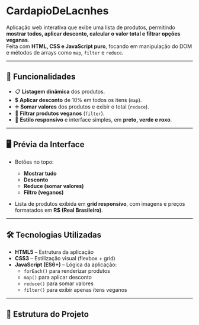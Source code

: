 # CardapioDeLacnhes


Aplicação web interativa que exibe uma lista de produtos, permitindo **mostrar todos, aplicar desconto, calcular o valor total e filtrar opções veganas**.  
Feita com **HTML, CSS e JavaScript puro**, focando em manipulação do DOM e métodos de arrays como `map`, `filter` e `reduce`.

---

## 🚀 Funcionalidades

- 📋 **Listagem dinâmica** dos produtos.  
- 💲 **Aplicar desconto** de 10% em todos os itens (`map`).  
- ➕ **Somar valores** dos produtos e exibir o total (`reduce`).  
- 🌱 **Filtrar produtos veganos** (`filter`).  
- 🎨 **Estilo responsivo** e interface simples, em **preto, verde e roxo**.

---

## 🖥️ Prévia da Interface

- Botões no topo:  
  - **Mostrar tudo**  
  - **Desconto**  
  - **Reduce (somar valores)**  
  - **Filtro (veganos)**  

- Lista de produtos exibida em **grid responsivo**, com imagens e preços formatados em **R$ (Real Brasileiro)**.

---

## 🛠️ Tecnologias Utilizadas

- **HTML5** – Estrutura da aplicação  
- **CSS3** – Estilização visual (flexbox + grid)  
- **JavaScript (ES6+)** – Lógica da aplicação:
  - `forEach()` para renderizar produtos  
  - `map()` para aplicar desconto  
  - `reduce()` para somar valores  
  - `filter()` para exibir apenas itens veganos  

---

## 📂 Estrutura do Projeto

